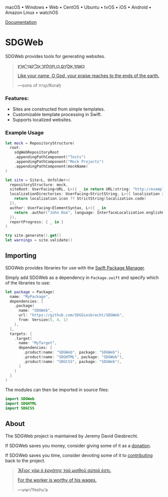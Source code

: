 <!--
 README.md

 This source file is part of the SDGWeb open source project.
 https://sdggiesbrecht.github.io/SDGWeb

 Copyright ©2018–2020 Jeremy David Giesbrecht and the SDGWeb project contributors.

 Soli Deo gloria.

 Licensed under the Apache Licence, Version 2.0.
 See http://www.apache.org/licenses/LICENSE-2.0 for licence information.
 -->

macOS • Windows • Web • CentOS • Ubuntu • tvOS • iOS • Android • Amazon Linux • watchOS

[Documentation](https://sdggiesbrecht.github.io/SDGWeb/%F0%9F%87%A8%F0%9F%87%A6EN)

# SDGWeb

SDGWeb provides tools for generating websites.

> [כְּשִׁמְךָ אֱלֹהִים כְּן תְּהלָּתְךָ עַל־קַצְוֵי־אֶרֶץ׃](https://www.biblegateway.com/passage/?search=Psalm+48&version=WLC;NIV)
>
> [Like your name, O God, your praise reaches to the ends of the earth.](https://www.biblegateway.com/passage/?search=Psalm+48&version=WLC;NIV)
>
> ―sons of קורח/Koraẖ

### Features:

- Sites are constructed from simple templates.
- Customizable template processing in Swift.
- Supports localized websites.

### Example Usage

```swift
let mock = RepositoryStructure(
  root:
    sdgWebRepositoryRoot
    .appendingPathComponent("Tests")
    .appendingPathComponent("Mock Projects")
    .appendingPathComponent(mockName)
)

let site = Site<L, Unfolder>(
  repositoryStructure: mock,
  siteRoot: UserFacing<URL, L>({ _ in return URL(string: "http://example.com")! }),
  localizationDirectories: UserFacing<StrictString, L>({ localization in
    return localization.icon ?? StrictString(localization.code)
  }),
  author: UserFacing<ElementSyntax, L>({ _ in
    return .author("John Doe", language: InterfaceLocalization.englishCanada)
  }),
  reportProgress: { _ in }
)

try site.generate().get()
let warnings = site.validate()
```

## Importing

SDGWeb provides libraries for use with the [Swift Package Manager](https://swift.org/package-manager/).

Simply add SDGWeb as a dependency in `Package.swift` and specify which of the libraries to use:

```swift
let package = Package(
  name: "MyPackage",
  dependencies: [
    .package(
      name: "SDGWeb",
      url: "https://github.com/SDGGiesbrecht/SDGWeb",
      from: Version(5, 4, 1)
    ),
  ],
  targets: [
    .target(
      name: "MyTarget",
      dependencies: [
        .product(name: "SDGWeb", package: "SDGWeb"),
        .product(name: "SDGHTML", package: "SDGWeb"),
        .product(name: "SDGCSS", package: "SDGWeb"),
      ]
    )
  ]
)
```

The modules can then be imported in source files:

```swift
import SDGWeb
import SDGHTML
import SDGCSS
```

## About

The SDGWeb project is maintained by Jeremy David Giesbrecht.

If SDGWeb saves you money, consider giving some of it as a [donation](https://paypal.me/JeremyGiesbrecht).

If SDGWeb saves you time, consider devoting some of it to [contributing](https://github.com/SDGGiesbrecht/SDGWeb) back to the project.

> [Ἄξιος γὰρ ὁ ἐργάτης τοῦ μισθοῦ αὐτοῦ ἐστι.](https://www.biblegateway.com/passage/?search=Luke+10&version=SBLGNT;NIV)
>
> [For the worker is worthy of his wages.](https://www.biblegateway.com/passage/?search=Luke+10&version=SBLGNT;NIV)
>
> ―‎ישוע/Yeshuʼa
